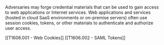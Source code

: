 Adversaries may forge credential materials that can be used to gain access to web applications or Internet services. Web applications and services (hosted in cloud SaaS environments or on-premise servers) often use session cookies, tokens, or other materials to authenticate and authorize user access.

[[T1606.001 - Web Cookies]]
[[T1606.002 - SAML Tokens]]